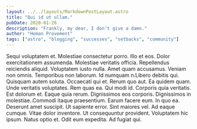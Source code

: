 ```yaml
---
layout: ../../layouts/MarkdownPostLayout.astro
title: "Qui id ut ullam."
pubDate: 2020-01-26
description: "Frankly, my dear, I don’t give a damn."
author: "Homan Provement"
tags: ["astro", "blogging", "successes", "setbacks", "community"]
---
```


Sequi voluptatem et. Molestiae consectetur porro. Illo et eos. Dolor exercitationem assumenda. Molestiae veritatis officia. Repellendus reiciendis aliquid. Voluptatem iusto nulla. Amet quam accusamus. Veniam non omnis. Temporibus non laborum. Id numquam n.Libero debitis qui. Quisquam autem soluta. Occaecati qui et. Rerum quo aut. Ea quidem quam. Unde veritatis voluptates. Rem quas ea. Qui modi id. Corporis quia veritatis. Est dolorum et. Eaque quia rerum. Dignissimos eos corporis. Dignissimos in molestiae..Commodi itaque praesentium. Earum facere eum. In quo ea. Deserunt amet suscipit. Ut sapiente error. Sint maiores vel. Ad eaque cumque. Vitae dolor inventore. Ut consequuntur provident. Voluptatem hic ipsum. Natus optio et. Odit eum expedita. Ad fugiat qui.

